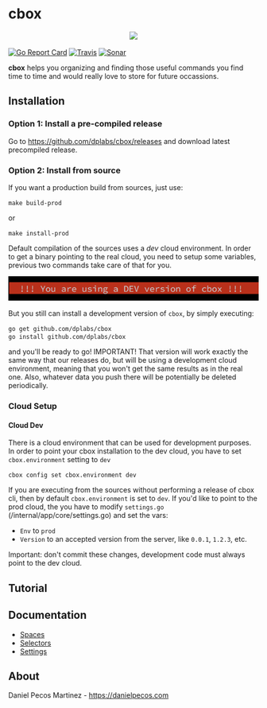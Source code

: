 # cbox

<div align="center"><img src="https://raw.githubusercontent.com/dplabs/cbox/master/docs/cbox.png" width="250px"/></div>

[![Go Report Card](https://goreportcard.com/badge/github.com/dplabs/cbox)](https://goreportcard.com/report/github.com/dplabs/cbox)
[![Travis](https://travis-ci.org/dplabs/cbox.svg?branch=master)](https://travis-ci.org/dplabs/cbox)
[![Sonar](https://sonarcloud.io/api/project_badges/measure?project=dplabs_cbox&metric=alert_status)](https://sonarcloud.io/api/project_badges/measure?project=dplabs_cbox&metric=alert_status)


**cbox** helps you organizing and finding those useful commands you find time to time and would really love to store for future occassions.

## Installation

### Option 1: Install a pre-compiled release

Go to https://github.com/dplabs/cbox/releases and download latest precompiled release.

### Option 2: Install from source

If you want a production build from sources, just use:

    make build-prod

or

    make install-prod

Default compilation of the sources uses a *dev* cloud environment. In order to get a binary pointing to the real cloud, you need to setup some variables, previous two commands take care of that for you.

![DEV Warning](./docs/dev-warning.png)

But you still can install a development version of `cbox`, by simply executing:

    go get github.com/dplabs/cbox
    go install github.com/dplabs/cbox

and you'll be ready to go! IMPORTANT! That version will work exactly the same way that our releases do, but will be using a development cloud environment, meaning that you won't get the same results as in the real one. Also, whatever data you push there will be potentially be deleted periodically.


### Cloud Setup

#### Cloud Dev

There is a cloud environment that can be used for development purposes. In order to point your cbox installation to the dev cloud, you have to set `cbox.environment` setting to `dev`

    cbox config set cbox.environment dev

If you are executing from the sources without performing a release of cbox cli, then by default `cbox.environment` is set to `dev`. If you'd like to point to the prod cloud, the you have to modify `settings.go` (/internal/app/core/settings.go) and set the vars:

- `Env` to `prod`
- `Version` to an accepted version from the server, like `0.0.1`, `1.2.3`, etc.

Important: don't commit these changes, development code must always point to the dev cloud.
 
## Tutorial

## Documentation

- [Spaces](./wiki/Spaces)
- [Selectors](./wiki/Selectors)
- [Settings](./wiki/Settings)

## About

Daniel Pecos Martinez - https://danielpecos.com

